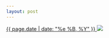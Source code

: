 ```yaml
---
layout: post
---
```


<p>
  <a href="/425">
    <time>{{ page.date | date: "%e %B, %Y" }}</time>
  </a>
  <a href="/425"><img src="{{ site.assets_url }}/425.jpg"/></a>
</p>
